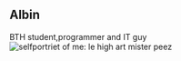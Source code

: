 Albin
---

BTH student,programmer and IT guy
![selfportriet of me: le high art mister peez](img/self_le_art.jpg)
